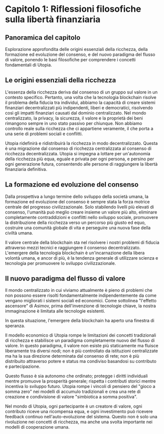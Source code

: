 # Capitolo 1: Riflessioni filosofiche sulla libertà finanziaria

## Panoramica del capitolo

Esplorazione approfondita delle origini essenziali della ricchezza, della formazione ed evoluzione del consenso, e del nuovo paradigma del flusso di valore, ponendo le basi filosofiche per comprendere i concetti fondamentali di Utopia.

## Le origini essenziali della ricchezza

L'essenza della ricchezza deriva dal consenso di un gruppo sul valore in un contesto specifico. Pertanto, una volta che la tecnologia blockchain risolve il problema della fiducia tra individui, abbiamo la capacità di creare sistemi finanziari decentralizzati più indipendenti, liberi e democratici, risolvendo così gli impatti finanziari causati dal dominio centralizzato. Nel mondo centralizzato, la privacy, la sicurezza, il valore e la proprietà dei beni rimangono sempre in uno stato passivo per chiunque. Non abbiamo controllo reale sulla ricchezza che ci appartiene veramente, il che porta a una serie di problemi sociali e conflitti.

Utopia ridefinirà e ridistribuirà la ricchezza in modo decentralizzato. Questa è una migrazione dal consenso di ricchezza centralizzata al consenso di ricchezza decentralizzata. Utopia si impegna a lottare per un'autonomia della ricchezza più equa, eguale e privata per ogni persona, e persino per ogni generazione futura, consentendo alle persone di raggiungere la libertà finanziaria definitiva.

## La formazione ed evoluzione del consenso

Dalla prospettiva a lungo termine dello sviluppo della società umana, la formazione ed evoluzione del consenso è sempre stata la forza motrice centrale del progresso civilizzazionale. Solo stabilendo livelli più elevati di consenso, l'umanità può meglio creare insieme un valore più alto, eliminare completamente contraddizioni e conflitti nello sviluppo sociale, promuovere la distribuzione della ricchezza verso un percorso più giusto ed equo, costruire una comunità globale di vita e perseguire una nuova fase della civiltà umana.

Il valore centrale della blockchain sta nel risolvere i nostri problemi di fiducia attraverso mezzi tecnici e raggiungere il consenso decentralizzato. L'emergere della tecnologia blockchain è un'incarnazione della libera volontà umana, e ancor di più, è la tendenza generale di utilizzare scienza e tecnologia per promuovere lo sviluppo civilizzazionale.

## Il nuovo paradigma del flusso di valore

Il mondo centralizzato in cui viviamo attualmente è pieno di problemi che non possono essere risolti fondamentalmente indipendentemente da come vengano migliorati i sistemi sociali ed economici. Come sottolinea "l'effetto ascensore" di Asimov, prima dell'invenzione di tecnologie chiave, la nostra immaginazione è limitata alle tecnologie esistenti.

In questa situazione, l'emergere della blockchain ha aperto una finestra di speranza.

Il modello economico di Utopia rompe le limitazioni dei concetti tradizionali di ricchezza e stabilisce un paradigma completamente nuovo del flusso di valore. In questo paradigma, il valore non esiste più staticamente ma fluisce liberamente tra diversi nodi; non è più controllato da istituzioni centralizzate ma ha la sua direzione determinata dal consenso di rete; non è più distribuito attraverso potere e status ma condiviso basandosi su contributo e partecipazione.

Questo flusso è sia autonomo che ordinato; protegge i diritti individuali mentre promuove la prosperità generale; rispetta i contributi storici mentre incentiva lo sviluppo futuro. Utopia rompe i vincoli di pensiero del "gioco a somma zero" nei modelli di accumulo tradizionali e crea una rete di creazione e condivisione di valore "simbiotica a somma positiva".

Nel mondo di Utopia, ogni partecipante è un creatore di valore, ogni contributo riceve una ricompensa equa, e ogni investimento può ricevere feedback continuo nell'auto-evoluzione del sistema. Questo non è solo una rivoluzione nei concetti di ricchezza, ma anche una svolta importante nei modelli di cooperazione umana.